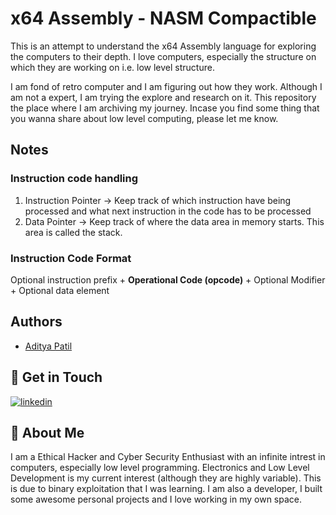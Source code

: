 
# x64 Assembly - NASM Compactible

This is an attempt to understand the x64 Assembly language for exploring the computers to their depth. I love computers, especially the structure on which they are working on i.e. low level structure.

I am fond of retro computer and I am figuring out how they work. Although I am not a expert, I am trying the explore and research on it. This repository the place where I am archiving my journey. Incase you find some thing that you wanna share about low level computing, please let me know.

## Notes 

### Instruction code handling 
1. Instruction Pointer -> Keep track of which instruction have being processed and what next instruction in the code has to be processed
2. Data Pointer -> Keep track of where the data area in memory starts. This area is called the stack.

### Instruction Code Format
Optional instruction prefix + **Operational Code (opcode)** + Optional Modifier + Optional data element

## Authors

- [Aditya Patil](https://www.github.com/PythonHacker24)


## 🔗 Get in Touch 
[![linkedin](https://img.shields.io/badge/linkedin-0A66C2?style=for-the-badge&logo=linkedin&logoColor=white)](https://www.linkedin.com/in/aditya-patil-260a631b2/)


## 🚀 About Me

I am a Ethical Hacker and Cyber Security Enthusiast with an infinite intrest in computers, especially low level programming. Electronics and Low Level Development is my current interest (although they are highly variable). This is due to binary exploitation that I was learning. I am also a developer, I built some awesome personal projects and I love working in my own space. 

